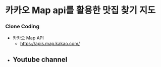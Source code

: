 
# 카카오 Map api를 활용한 맛집 찾기 지도
### Clone Coding

* 카카오 Map API
  - <a href = "https://apis.map.kakao.com/">https://apis.map.kakao.com/</a>
* Youtube channel
  - 
